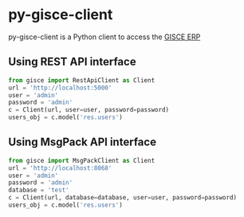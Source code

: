 # py-gisce-client

py-gisce-client is a Python client to access the [GISCE ERP](https://github.com/gisce/erp)

## Using REST API interface

```python
from gisce import RestApiClient as Client
url = 'http://localhost:5000'
user = 'admin'
password = 'admin'
c = Client(url, user=user, password=password)
users_obj = c.model('res.users')
```

## Using MsgPack API interface
```python
from gisce import MsgPackClient as Client
url = 'http://localhost:8068'
user = 'admin'
password = 'admin'
database = 'test'
c = Client(url, database=database, user=user, password=password)
users_obj = c.model('res.users')
```
